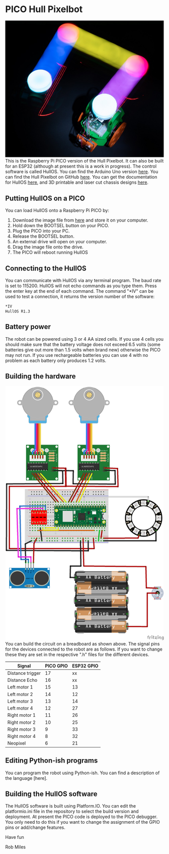 # PICO Hull Pixelbot 
![Robot picture](images/Pixelbot-small.jpg)
This is the Raspberry Pi PICO version of the Hull Pixelbot. It can also be built for an ESP32 (although at present this is a work in progress). The control software is called HullOS. You can find the Arduino Uno version [here](https://github.com/HullPixelbot/HullOS). You can find the Hull Pixelbot on GitHub [here](http://hullpixelbot.com/). You can get the documentation for HullOS [here](https://github.com/HullPixelbot/Documentation), and 3D printable and laser cut chassis designs [here](https://github.com/HullPixelbot/Hardware). 
## Putting HullOS on a PICO
You can load HullOS onto a Raspberry Pi PICO by:

1. Download the image file from [here](HULLOSR1-3.uf2) and store it on your computer. 
1. Hold down the BOOTSEL button on your PICO. 
1. Plug the PICO into your PC.
1. Release the BOOTSEL button.
1. An external drive will open on your computer. 
1. Drag the image file onto the drive.
1. The PICO will reboot running HullOS

## Connecting to the HullOS
You can communicate with HullOS via any terminal program. The baud rate is set to 115200. HullOS will not echo commands as you type them. Press the enter key at the end of each command. The command "*IV" can be used to test a connection, it returns the version number of the software:
```
*IV
HullOS R1.3
```
## Battery power
The robot can be powered using 3 or 4 AA sized cells. If you use 4 cells you should make sure that the battery voltage does not exceed 6.5 volts (some batteries give out more than 1.5 volts when brand new) otherwise the PICO may not run. If you use rechargeable batteries you can use 4 with no problem as each battery only produces 1.2 volts. 
## Building the hardware
![Fritzing circuit](images/Hullpixelbot%20Breadboard.png)
You can build the circuit on a breadboard as shown above. The signal pins for the devices connected to the robot are as follows. If you want to change these they are set in the respective ".h" files for the different devices.

| Signal | PICO GPIO | ESP32 GPIO |
|--------|-----------|------------|
| Distance trigger | 17  | xx |
| Distance Echo | 16 | xx |
| Left motor 1| 15| 13 |
| Left motor 2| 14| 12 |
| Left motor 3| 13| 14 |
| Left motor 4| 12| 27 |
| Right motor 1| 11| 26 |
| Right motor 2| 10| 25 |
| Right motor 3| 9| 33 |
| Right motor 4| 8| 32 |
| Neopixel | 6 | 21 |
## Editing Python-ish programs
You can program the robot using Python-ish. You can find a description of the language [here].
## Building the HullOS software
The HullOS software is built using Platform.IO. You can edit the platformio.ini file in the repository to select the build version and deployment. At present the PICO code is deployed to the PICO debugger. You only need to do this if you want to change the assignment of the GPIO pins or add/change features. 

Have fun

Rob Miles